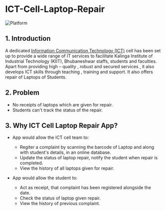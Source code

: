 # ICT-Cell-Laptop-Repair
![Platform](https://img.shields.io/badge/platform-Android-blue.svg)

## 1. Introduction
A dedicated [Information Communication Technology (ICT)](https://kiit.ac.in/campuslife/ict/) cell has been set up to provide a wide range of IT services to facilitate Kalinga Institute of Industrial Technology (KIIT), Bhubaneshwar staffs, students and faculties. Apart from providing high – quality , robust and secured services , it also develops ICT skills through teaching , training and support. It also offers repair of Laptops of Students.

## 2. Problem
- No receipts of laptops which are given for repair. 
- Students can't track the status of the repair.

## 3. Why ICT Cell Laptop Repair App?
- App would allow the ICT cell team to:
  - Regiter a complaint by scanning the barcode of Laptop and along with student's details, in an online database.
  - Update the status of laptop repair, notify the student when repair is completed.
  - View the history of all laptops given for repair.
  
- App would allow the student to:
  - Act as receipt, that complaint has been registered alongside the date.
  - Check the status of laptop given repair. 
  - View the history of previous complaint.

